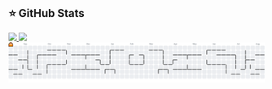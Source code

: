 
## ⭐ GitHub Stats
<a href="https://github.com/robsonlmds">
  <img height="180em" src="https://github-readme-stats.vercel.app/api?username=robsonlmds&show_icons=true&theme=dark&include_all_commits=true&count_private=true"/>
  <img height="180em" src="https://github-readme-stats.vercel.app/api/top-langs/?username=robsonlmds&layout=compact&langs_count=6&theme=dark"/>


<picture>
  <source media="(prefers-color-scheme: dark)" srcset="https://raw.githubusercontent.com/Robsonlmds/Robsonlmds/output/pacman-contribution-graph-dark.svg">
  <source media="(prefers-color-scheme: light)" srcset="https://raw.githubusercontent.com/Robsonlmds/Robsonlmds/output/pacman-contribution-graph.svg">
  <img alt="pacman contribution graph" src="https://raw.githubusercontent.com/Robsonlmds/Robsonlmds/output/pacman-contribution-graph.svg">
</picture>

###
